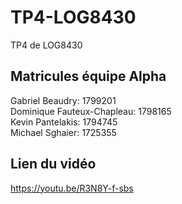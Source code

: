# TP4-LOG8430
TP4 de LOG8430  

## Matricules équipe Alpha
Gabriel Beaudry: 1799201  
Dominique Fauteux-Chapleau: 1798165  
Kevin Pantelakis: 1794745  
Michael Sghaier: 1725355

## Lien du vidéo
https://youtu.be/R3N8Y-f-sbs
